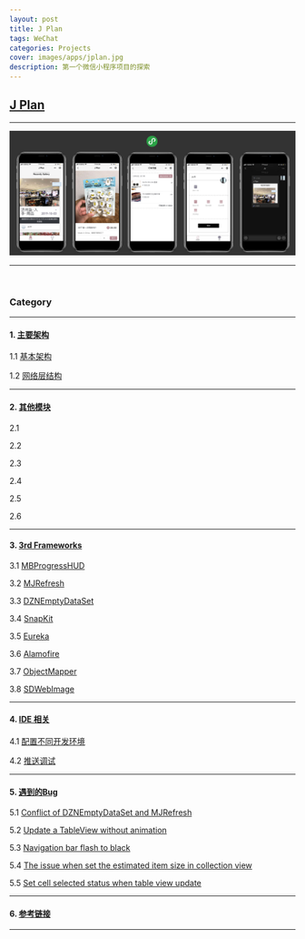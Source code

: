 ```yaml
---
layout: post
title: J Plan
tags: WeChat
categories: Projects
cover: images/apps/jplan.jpg
description: 第一个微信小程序项目的探索
---
```


## [J Plan](https://testflight.apple.com/join/wezq1OC4)  

---

![img](/images/apps/jplan.jpg)

---

<br>

### Category

---

#### 1. [主要架构](#main-structure)

1.1 [基本架构](#basic-structure)

1.2 [网络层结构](#network)

---

#### 2. [其他模块](#other-module)

2.1 

2.2 

2.3 

2.4 

2.5 

2.6 

---

#### 3. [3rd Frameworks](#third-party-helpers)

3.1 [MBProgressHUD](#mbprogress)

3.2 [MJRefresh](#mjrefresh)

3.3 [DZNEmptyDataSet](#emptydata)

3.4 [SnapKit](#snapkit)

3.5 [Eureka](/tech/2019-10-30/eureka)

3.6 [Alamofire](/tech/2018-11-09/alamofire)

3.7 [ObjectMapper](#objectmapper)

3.8 [SDWebImage](#sdwebimage)

---

#### 4. [IDE 相关](#IDE)

4.1 [配置不同开发环境](#configuration)

4.2 [推送调试](#debug-notification)

---

#### 5. [遇到的Bug](#bugs)

5.1 [Conflict of DZNEmptyDataSet and MJRefresh](#emptydata-mjrefresh-bug)

5.2 [Update a TableView without animation](#update-tableview)

5.3 [Navigation bar flash to black](#navbar-flash)

5.4 [The issue when set the estimated item size in collection view](#estimated-item-size)

5.5 [Set cell selected status when table view update](#update-cell)

---

#### 6. [参考链接](#ref-links)

---





